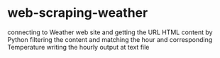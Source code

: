 # web-scraping-weather
connecting to Weather web site and getting the URL HTML content by Python
filtering the content and matching the hour and corresponding Temperature
writing the hourly output at text file
